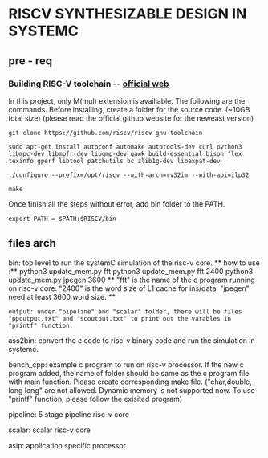 # RISCV SYNTHESIZABLE DESIGN IN SYSTEMC

## pre - req
### Building RISC-V toolchain -- [official web](https://github.com/riscv-collab/riscv-gnu-toolchain)
In this project, only M(mul) extension is availiable. The following are the commands. Before installing, create a folder for the source code. (~10GB total size)
(please read the official github website for the neweast version)

    git clone https://github.com/riscv/riscv-gnu-toolchain

    sudo apt-get install autoconf automake autotools-dev curl python3 libmpc-dev libmpfr-dev libgmp-dev gawk build-essential bison flex texinfo gperf libtool patchutils bc zlib1g-dev libexpat-dev

    ./configure --prefix=/opt/riscv --with-arch=rv32im --with-abi=ilp32

    make

Once finish all the steps without error, add bin folder to the PATH.

    export PATH = $PATH:$RISCV/bin


## files arch
bin: top level to run the systemC simulation of the risc-v core.
    ** how to use :**
        python3 update_mem.py fft 
        python3 update_mem.py fft 2400
        python3 update_mem.py jpegen 3600
    ** "fft" is the name of the c program running on risc-v core. "2400" is the word size of L1 cache for ins/data. "jpegen" need at least 3600 word size. ** 

    output: under "pipeline" and "scalar" folder, there will be files "ppoutput.txt" and "scoutput.txt" to print out the varables in "printf" function.


ass2bin:  convert the c code to risc-v binary code and run the simulation in systemc.

bench_cpp: example c program to run on risc-v processor. If the new c program added, the name of folder should be same as the c program file with main function. Please create corresponding make file. ("char,double, long long" are not allowed. Dynamic memory is not supported now. To use "printf" function, please follow the exisited program)

pipeline: 5 stage pipeline risc-v core

scalar: scalar risc-v core

asip: application specific processor
            



